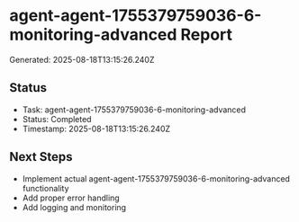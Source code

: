 # agent-agent-1755379759036-6-monitoring-advanced Report

Generated: 2025-08-18T13:15:26.240Z

## Status
- Task: agent-agent-1755379759036-6-monitoring-advanced
- Status: Completed
- Timestamp: 2025-08-18T13:15:26.240Z

## Next Steps
- Implement actual agent-agent-1755379759036-6-monitoring-advanced functionality
- Add proper error handling
- Add logging and monitoring
